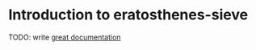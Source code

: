# Introduction to eratosthenes-sieve

TODO: write [great documentation](http://jacobian.org/writing/what-to-write/)
